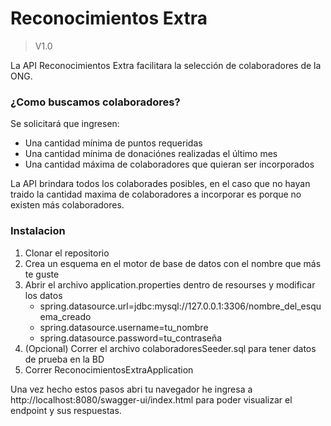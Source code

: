 # Reconocimientos Extra
>V1.0

La API Reconocimientos Extra facilitara la selección de colaboradores de la ONG. 

### ¿Como buscamos colaboradores?
Se solicitará que ingresen:
* Una cantidad mínima de puntos requeridas
* Una cantidad mínima de donaciónes realizadas el último mes
* Una cantidad máxima de colaboradores que quieran ser incorporados

La API brindara todos los colaborades posibles, en el caso que no hayan traido la cantidad maxima de colaboradores a incorporar es porque no existen más colaboradores.


### Instalacion

1. Clonar el repositorio
2. Crea un esquema en el motor de base de datos con el nombre que más te guste
3. Abrir el archivo application.properties dentro de resourses y modificar los datos 
   * spring.datasource.url=jdbc:mysql://127.0.0.1:3306/nombre_del_esquema_creado
   * spring.datasource.username=tu_nombre
   * spring.datasource.password=tu_contraseña
4. (Opcional) Correr el archivo colaboradoresSeeder.sql para tener datos de prueba en la BD
5. Correr ReconocimientosExtraApplication

Una vez hecho estos pasos abri tu navegador he ingresa a http://localhost:8080/swagger-ui/index.html para poder visualizar el endpoint y sus respuestas.




